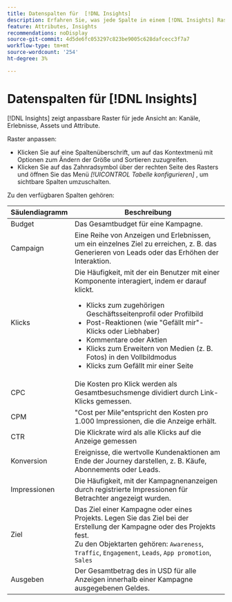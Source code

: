```yaml
---
title: Datenspalten für  [!DNL Insights]
description: Erfahren Sie, was jede Spalte in einem [!DNL Insights] Raster darstellt.
feature: Attributes, Insights
recommendations: noDisplay
source-git-commit: 4d5de6fc053297c823be9005c628dafcecc3f7a7
workflow-type: tm+mt
source-wordcount: '254'
ht-degree: 3%

---
```



# Datenspalten für [!DNL Insights]

[!DNL Insights] zeigt anpassbare Raster für jede Ansicht an: Kanäle, Erlebnisse, Assets und Attribute.

Raster anpassen:

- Klicken Sie auf eine Spaltenüberschrift, um auf das Kontextmenü mit Optionen zum Ändern der Größe und Sortieren zuzugreifen.
- Klicken Sie auf das Zahnradsymbol über der rechten Seite des Rasters und öffnen Sie das Menü _[!UICONTROL Tabelle konfigurieren]_ , um sichtbare Spalten umzuschalten.

Zu den verfügbaren Spalten gehören:

| Säulendiagramm | Beschreibung |
| ----------- | ------------ |
| Budget | Das Gesamtbudget für eine Kampagne. |
| Campaign | Eine Reihe von Anzeigen und Erlebnissen, um ein einzelnes Ziel zu erreichen, z. B. das Generieren von Leads oder das Erhöhen der Interaktion. |
| Klicks | Die Häufigkeit, mit der ein Benutzer mit einer Komponente interagiert, indem er darauf klickt.<ul><li>Klicks zum zugehörigen Geschäftsseitenprofil oder Profilbild</li><li>Post-Reaktionen (wie &quot;Gefällt mir&quot;-Klicks oder Liebhaber)</li><li>Kommentare oder Aktien</li><li>Klicks zum Erweitern von Medien (z. B. Fotos) in den Vollbildmodus</li><li>Klicks zum Gefällt mir einer Seite</li></ul> |
| CPC | Die Kosten pro Klick werden als Gesamtbesuchsmenge dividiert durch Link-Klicks gemessen. |
| CPM | &quot;Cost per Mile&quot;entspricht den Kosten pro 1.000 Impressionen, die die Anzeige erhält. |
| CTR | Die Klickrate wird als alle Klicks auf die Anzeige gemessen |
| Konversion | Ereignisse, die wertvolle Kundenaktionen am Ende der Journey darstellen, z. B. Käufe, Abonnements oder Leads. |
| Impressionen | Die Häufigkeit, mit der Kampagnenanzeigen durch registrierte Impressionen für Betrachter angezeigt wurden. |
| Ziel | Das Ziel einer Kampagne oder eines Projekts. Legen Sie das Ziel bei der Erstellung der Kampagne oder des Projekts fest.<br>Zu den Objektarten gehören: `Awareness`, `Traffic`, `Engagement`, `Leads`, `App promotion`, `Sales` |
| Ausgeben | Der Gesamtbetrag des in USD für alle Anzeigen innerhalb einer Kampagne ausgegebenen Geldes. |
